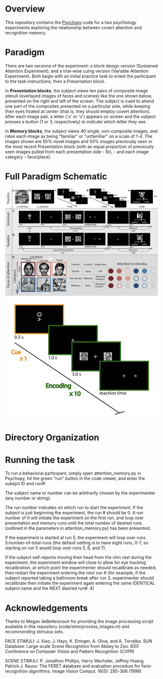 # Overview

This repository contains the [Psychopy](http://psychopy.org/) code for a two psychology experiments exploring the relationship between covert attention and recognition memory.

# Paradigm

There are two versions of the experiment: a block design version (Sustained Attention Experiment), and a trial-wise cuing version (Variable Attention Experiment). Both begin with an initial practice task to orient the participant to the task instructions, then a Presentation block.

In <b>Presentation blocks</b>, the subject views ten pairs of composite image stimuli (overlayed images of faces and scenes) like the one shown below, presented on the right and left of the screen. The subject is cued to attend one part of the composites presented on a particular side, while keeping their eyes fixated at center (that is, they should employ covert attention). After each image pair, a letter ('x' or 'o') appears on screen and the subject presses a button (1 or 3, respectively) to indicate which letter they see.<br />

In <b>Memory blocks</b>, the subject views 40 single, non-composite images, and rates each image as being "familiar" or "unfamiliar" on a scale of 1-4. The images shown are 50% novel images and 50% images previously seen in the most recent Presentation block (with an equal proportion of previously seen images pulled from each presentation side - R/L - and each image category - face/place).


 
 # Full Paradigm Schematic
 
<center><img style="display: inline" src="figures/paradigm_and_key.jpg" alt="Paradigm" width="800"> <img style="display: inline" src="figures/presentation.png" alt="Paradigm" width="1050"></center>

# Directory Organization

<!--The code directory contains scripts for running the main task, generating stmiuli (image processing and overlaying), and conducting cursory behavioral analyses (in the form of easily accesible .ipynb files, for use with [jupyter notebook](https://ipython.org/notebook.html)).-->

<!--The stim directory contains all necessary image stimuli, separated by image type (overlay, sinlge face, single place, practice images, etc.)-->

<!--The test directory contains code to run a basic data check to ensure all stimuli were displayed correctly, after data collection. To use the checker, run data_check.ipynb in jupyter notebook.-->



# Running the task

To run a behavioral participant, simply open attention_memory.py in Psychopy, hit the green "run" button in the code viewer, and enter the subejct ID and run#!  

The subject name or number can be arbitrarily chosen by the experimenter (any number or string).

The run number indicates on which run to start the experiment. If the subject is just beginning the experiment, the run # should be 0. A run number of 0 will initiate the experiment on the first run, and loop over presentation and memory runs until the total number of desired runs (outlined in the parameters in attention_memory.py) has been presented. 

If the experiment is started at run 5, the experiment will loop over runs 5:number-of-total-runs (the default setting is to have eight runs, 0-7, so starting on run 5 would loop over runs 5, 6, and 7).

If the subject self-reports moving their head from the chin rest during the experiment, the experiment window will close to allow for eye tracking recalibration, at which point the experimenter should recalibrate as needed, then restart the experiment entering the next run # (for example, if the subject reported taking a bathroom break after run 3, experimenter should recalibrate then initiate the experiment again entering the same IDENTICAL subject name and the NEXT desired run#: 4)

# Acknowledgements
Thanks to Megan deBettencourt for providing the image processing script available in this repository (code/stim/process_images.m) and recommending stimulus sets. 


FACE STIMULI:
J. Xiao, J. Hays, K. Ehinger, A. Oliva, and A. Torralba.
SUN Database: Large-scale Scene Recognition from Abbey to Zoo.
IEEE Conference on Computer Vision and Pattern Recognition (CVPR)

SCENE STIMULI:
P. Jonathon Phillips, Harry Wechsler, Jeffrey Huang, Patrick J. Rauss: The FERET database and evaluation procedure for face-recognition algorithms. Image Vision Comput. 16(5): 295-306 (1998)

